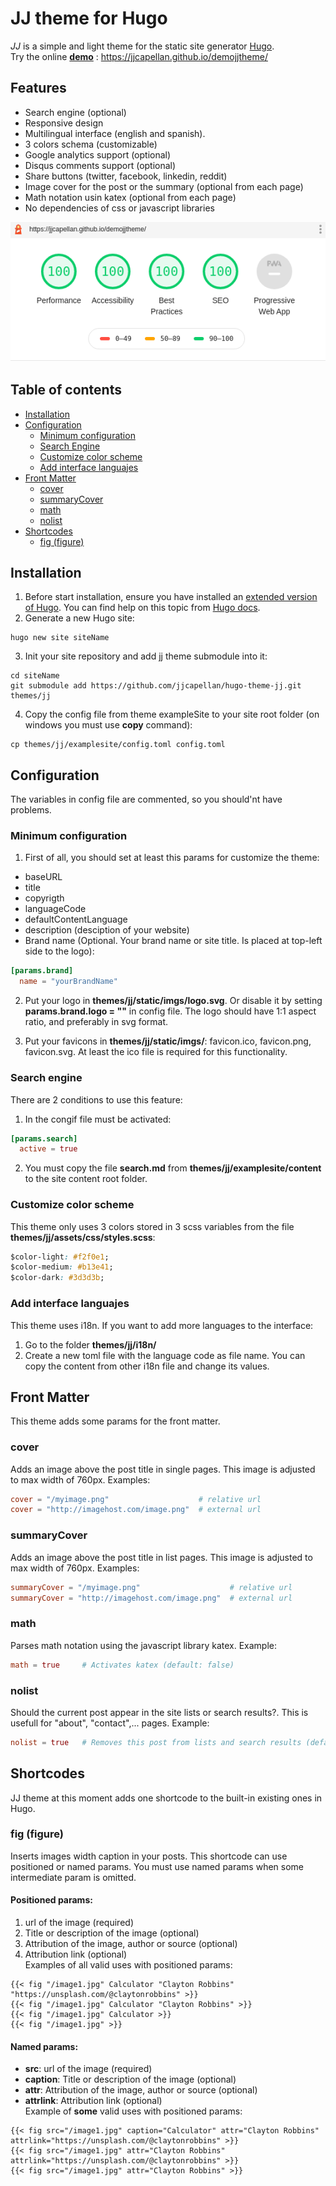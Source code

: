 # JJ theme for Hugo
*JJ* is a simple and light theme for the static site generator [Hugo](https://gohugo.io/).  
Try the online [**demo**](https://jjcapellan.github.io/demojjtheme/) : https://jjcapellan.github.io/demojjtheme/ 

## Features
* Search engine (optional)
* Responsive design
* Multilingual interface (english and spanish).
* 3 colors schema (customizable)
* Google analytics support (optional)
* Disqus comments support (optional)
* Share buttons (twitter, facebook, linkedin, reddit)
* Image cover for the post or the summary (optional from each page)
* Math notation usin katex (optional from each page)
* No dependencies of css or javascript libraries

<p align="center">
  <img src="images/lighthousetest.png" alt="Lighthouse test"/>
</p>

## Table of contents
* [Installation](#Installation)
* [Configuration](#Configuration)
    * [Minimum configuration](#Minimum-configuration)
    * [Search Engine](#Search-engine)
    * [Customize color scheme](#Customize-color-scheme)
    * [Add interface languajes](#Add-interface-languajes)
* [Front Matter](#Front-Matter)
    * [cover](#cover)
    * [summaryCover](#summaryCover)
    * [math](#math)
    * [nolist](#nolist)
* [Shortcodes](#Shortcodes)
    * [fig (figure)](#fig-(figure))

## Installation
1. Before start installation, ensure you have installed an [extended version of Hugo](https://github.com/gohugoio/hugo/releases). You can find help on this topic from [Hugo docs](https://gohugo.io/getting-started/installing/).
2. Generate a new Hugo site:
```
hugo new site siteName
```
3. Init your site repository and add jj theme submodule into it:
```
cd siteName
git submodule add https://github.com/jjcapellan/hugo-theme-jj.git themes/jj
```
4. Copy the config file from theme exampleSite to your site root folder (on windows you must use **copy** command):
```
cp themes/jj/examplesite/config.toml config.toml
```

## Configuration
The variables in config file are commented, so you should'nt have problems. 
### Minimum configuration
1. First of all, you should set at least this params for customize the theme:
* baseURL
* title
* copyrigth
* languageCode
* defaultContentLanguage 
* description (desciption of your website)
* Brand name (Optional. Your brand name or site title. Is placed at top-left side to the logo):
```toml
[params.brand]
  name = "yourBrandName"
``` 
2. Put your logo in **themes/jj/static/imgs/logo.svg**. Or disable it by setting **params.brand.logo = ""** in config file.
The logo should have 1:1 aspect ratio, and preferably in svg format.

3. Put your favicons in **themes/jj/static/imgs/**: favicon.ico, favicon.png, favicon.svg. At least the ico file is required for this functionality.

### Search engine
There are 2 conditions to use this feature:
1. In the congif file must be activated: 
```toml
[params.search]
  active = true
```
2. You must copy the file **search.md** from **themes/jj/examplesite/content** to the site content root folder.

### Customize color scheme
This theme only uses 3 colors stored in 3 scss variables from the file **themes/jj/assets/css/styles.scss**:
```css
$color-light: #f2f0e1;
$color-medium: #b13e41;
$color-dark: #3d3d3b;
```

### Add interface languajes
This theme uses i18n. If you want to add more languages to the interface:
1. Go to the folder **themes/jj/i18n/**
2. Create a new toml file with the language code as file name. You can copy the content from other i18n file and change its values.

## Front Matter
This theme adds some params for the front matter.
### cover
Adds an image above the post title in single pages. This image is adjusted to max width of 760px.
Examples:
```toml
cover = "/myimage.png"                    # relative url
cover = "http://imagehost.com/image.png"  # external url
```
### summaryCover
Adds an image above the post title in list pages. This image is adjusted to max width of 760px.
Examples:
```toml
summaryCover = "/myimage.png"                    # relative url
summaryCover = "http://imagehost.com/image.png"  # external url
```
### math
Parses math notation using the javascript library katex.
Example:
```toml
math = true     # Activates katex (default: false)
```
### nolist
Should the current post appear in the site lists or search results?. This is usefull for "about", "contact",... pages.
Example:
```toml
nolist = true   # Removes this post from lists and search results (default: false)
```

## Shortcodes
JJ theme at this moment adds one shortcode to the built-in existing ones in Hugo. 
### fig (figure)
Inserts images width caption in your posts.
This shortcode can use positioned or named params. You must use named params when some intermediate param is omitted.
#### Positioned params:
1. url of the image (required)
2. Title or description of the image (optional)
3. Attribution of the image, author or source (optional)
4. Attribution link (optional)  
Examples of all valid uses with positioned params:
```
{{< fig "/image1.jpg" Calculator "Clayton Robbins" "https://unsplash.com/@claytonrobbins" >}}
{{< fig "/image1.jpg" Calculator "Clayton Robbins" >}}
{{< fig "/image1.jpg" Calculator >}}
{{< fig "/image1.jpg" >}}
```
#### Named params:
* **src**: url of the image (required)
* **caption**: Title or description of the image (optional)
* **attr**: Attribution of the image, author or source (optional)
* **attrlink**: Attribution link (optional)  
Example of **some** valid uses with positioned params:
```
{{< fig src="/image1.jpg" caption="Calculator" attr="Clayton Robbins" attrlink="https://unsplash.com/@claytonrobbins" >}}
{{< fig src="/image1.jpg" attr="Clayton Robbins" attrlink="https://unsplash.com/@claytonrobbins" >}}
{{< fig src="/image1.jpg" attr="Clayton Robbins" >}}
```
